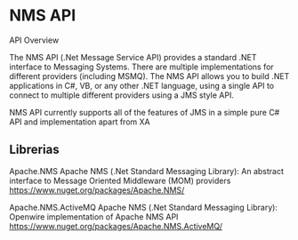 # NMS API
 
API Overview

The NMS API (.Net Message Service API) provides a standard .NET interface to Messaging Systems. There are multiple implementations for different providers (including MSMQ). The NMS API allows you to build .NET applications in C#, VB, or any other .NET language, using a single API to connect to multiple different providers using a JMS style API.

NMS API currently supports all of the features of JMS in a simple pure C# API and implementation apart from XA

## Librerias

Apache.NMS
Apache NMS (.Net Standard Messaging Library): An abstract interface to Message Oriented Middleware (MOM) providers
https://www.nuget.org/packages/Apache.NMS/

Apache.NMS.ActiveMQ
Apache NMS (.Net Standard Messaging Library): Openwire implementation of Apache NMS API
https://www.nuget.org/packages/Apache.NMS.ActiveMQ/

